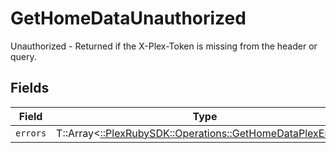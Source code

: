 # GetHomeDataUnauthorized

Unauthorized - Returned if the X-Plex-Token is missing from the header or query.


## Fields

| Field                                                                                                          | Type                                                                                                           | Required                                                                                                       | Description                                                                                                    |
| -------------------------------------------------------------------------------------------------------------- | -------------------------------------------------------------------------------------------------------------- | -------------------------------------------------------------------------------------------------------------- | -------------------------------------------------------------------------------------------------------------- |
| `errors`                                                                                                       | T::Array<[::PlexRubySDK::Operations::GetHomeDataPlexErrors](../../models/operations/gethomedataplexerrors.md)> | :heavy_minus_sign:                                                                                             | N/A                                                                                                            |